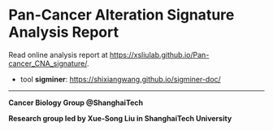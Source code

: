 # Pan-Cancer Alteration Signature Analysis Report

Read online analysis report at <https://xsliulab.github.io/Pan-cancer_CNA_signature/>. 

* tool **sigminer**: https://shixiangwang.github.io/sigminer-doc/

***

**Cancer Biology Group @ShanghaiTech**

**Research group led by Xue-Song Liu in ShanghaiTech University**

